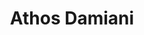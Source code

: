---
title: "Athos Damiani"
cargo: "Sócio e Professor"
foto: "/img/equipe/athos.jpeg"
facebook: "https://www.facebook.com/athos.damiani"
linkedin: "https://www.linkedin.com/in/athosdamiani/"
twitter: "https://twitter.com/athos_damiani"
github: "https://github.com/Athospd"
---